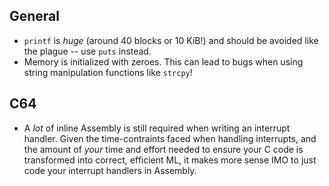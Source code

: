 ## General

- `printf` is *huge* (around 40 blocks or 10 KiB!) and should be avoided like
  the plague -- use `puts` instead.
- Memory is initialized with zeroes. This can lead to bugs when using string
  manipulation functions like `strcpy`!

## C64

- A *lot* of inline Assembly is still required when writing an interrupt
  handler. Given the time-contraints faced when handling interrupts, and the
  amount of _your_ time and effort needed to ensure your C code is transformed
  into correct, efficient ML, it makes more sense IMO to just code your
  interrupt handlers in Assembly.

